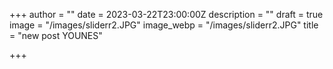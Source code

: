 +++
author = ""
date = 2023-03-22T23:00:00Z
description = ""
draft = true
image = "/images/sliderr2.JPG"
image_webp = "/images/sliderr2.JPG"
title = "new post YOUNES"

+++
